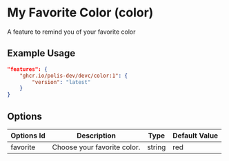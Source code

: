
# My Favorite Color (color)

A feature to remind you of your favorite color

## Example Usage

```json
"features": {
    "ghcr.io/polis-dev/devc/color:1": {
        "version": "latest"
    }
}
```

## Options

| Options Id | Description | Type | Default Value |
|-----|-----|-----|-----|
| favorite | Choose your favorite color. | string | red |

